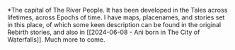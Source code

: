 *The capital of The River People. It has been developed in the Tales across lifetimes, across Epochs of time. I have maps, placenames, and stories set in this place, of which some keen description can be found in the original Rebirth stories, and also in [[2024-06-08 - Ani born in The City of Waterfalls]]. Much more to come.